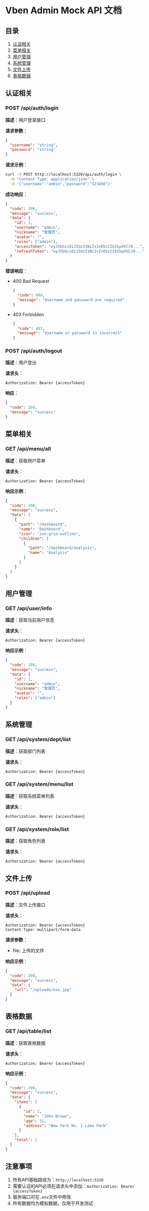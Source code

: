 # Vben Admin Mock API 文档

## 目录
1. [认证相关](#认证相关)
2. [菜单相关](#菜单相关)
3. [用户管理](#用户管理)
4. [系统管理](#系统管理)
5. [文件上传](#文件上传)
6. [表格数据](#表格数据)

## 认证相关

### POST /api/auth/login
**描述**：用户登录接口

**请求参数**：
```json
{
  "username": "string",
  "password": "string"
}
```

**请求示例**：
```bash
curl -X POST http://localhost:5320/api/auth/login \
  -H "Content-Type: application/json" \
  -d '{"username":"admin","password":"123456"}'
```

**成功响应**：
```json
{
  "code": 200,
  "message": "success",
  "data": {
    "id": 1,
    "username": "admin",
    "nickname": "管理员",
    "avatar": "",
    "roles": ["admin"],
    "accessToken": "eyJhbGciOiJIUzI1NiIsInR5cCI6IkpXVCJ9...",
    "refreshToken": "eyJhbGciOiJIUzI1NiIsInR5cCI6IkpXVCJ9..."
  }
}
```

**错误响应**：
- 400 Bad Request
  ```json
  {
    "code": 400,
    "message": "Username and password are required"
  }
  ```
- 403 Forbidden
  ```json
  {
    "code": 403,
    "message": "Username or password is incorrect"
  }
  ```

### POST /api/auth/logout
**描述**：用户登出

**请求头**：
```
Authorization: Bearer {accessToken}
```

**响应**：
```json
{
  "code": 200,
  "message": "success"
}
```

## 菜单相关

### GET /api/menu/all
**描述**：获取用户菜单

**请求头**：
```
Authorization: Bearer {accessToken}
```

**响应示例**：
```json
{
  "code": 200,
  "message": "success",
  "data": [
    {
      "path": "/dashboard",
      "name": "Dashboard",
      "icon": "ion:grid-outline",
      "children": [
        {
          "path": "/dashboard/analysis",
          "name": "Analysis"
        }
      ]
    }
  ]
}
```

## 用户管理

### GET /api/user/info
**描述**：获取当前用户信息

**请求头**：
```
Authorization: Bearer {accessToken}
```

**响应示例**：
```json
{
  "code": 200,
  "message": "success",
  "data": {
    "id": 1,
    "username": "admin",
    "nickname": "管理员",
    "avatar": "",
    "roles": ["admin"]
  }
}
```

## 系统管理

### GET /api/system/dept/list
**描述**：获取部门列表

**请求头**：
```
Authorization: Bearer {accessToken}
```

### GET /api/system/menu/list
**描述**：获取系统菜单列表

**请求头**：
```
Authorization: Bearer {accessToken}
```

### GET /api/system/role/list
**描述**：获取角色列表

**请求头**：
```
Authorization: Bearer {accessToken}
```

## 文件上传

### POST /api/upload
**描述**：文件上传接口

**请求头**：
```
Authorization: Bearer {accessToken}
Content-Type: multipart/form-data
```

**请求参数**：
- file: 上传的文件

**响应示例**：
```json
{
  "code": 200,
  "message": "success",
  "data": {
    "url": "/uploads/xxx.jpg"
  }
}
```

## 表格数据

### GET /api/table/list
**描述**：获取表格数据

**请求头**：
```
Authorization: Bearer {accessToken}
```

**响应示例**：
```json
{
  "code": 200,
  "message": "success",
  "data": {
    "items": [
      {
        "id": 1,
        "name": "John Brown",
        "age": 32,
        "address": "New York No. 1 Lake Park"
      }
    ],
    "total": 1
  }
}
```

## 注意事项
1. 所有API基础路径为：`http://localhost:5320`
2. 需要认证的API必须在请求头中添加：`Authorization: Bearer {accessToken}`
3. 服务端口可在`.env`文件中修改
4. 所有数据均为模拟数据，仅用于开发测试
